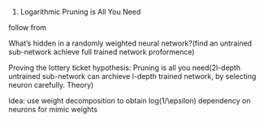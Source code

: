 1. Logarithmic Pruning is All You Need

follow from 

What’s hidden in a
randomly weighted neural network?(find an untrained sub-network achieve full trained network proformence)

Proving the lottery ticket hypothesis:
Pruning is all you need(2l-depth untrained sub-network can archieve l-depth trained network, by selecting neuron carefully. Theory)

Idea: use weight decomposition to obtain log(1/\epsilon) dependency on neurons for mimic weights

